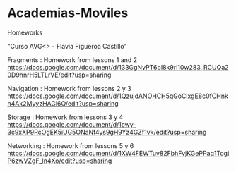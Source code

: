 # Academias-Moviles
Homeworks

"Curso AVG<> - Flavia Figueroa Castillo" 

Fragments :
Homework from lessons 1 and 2
https://docs.google.com/document/d/133GgNyPT6bI8k9rl10w283_RCUQa20D9hnrH5LTLrVE/edit?usp=sharing


Navigation :
Homework from lessons 2 y 3 
https://docs.google.com/document/d/1QzujdANOHCH5qGoCixgE8c0fCHnkh4Ak2MyyzHAGl6Q/edit?usp=sharing


Storage :
Homework from lessons 3 y 4
https://docs.google.com/document/d/1cwy-3c9xXP9RcOgEK5iUG5ONaNf4ys9gH9Yz4GZf1vk/edit?usp=sharing


Networking :
Homework from lessons 5 y 6
https://docs.google.com/document/d/1XW4FEWTuv82FbhFvjKGePPaq1TogjP6zwVZgF_ln4Xo/edit?usp=sharing



